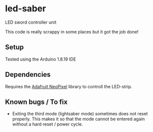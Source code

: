 # led-saber
LED sword controller unit

This code is really scrappy in some places but it got the job done!

## Setup

Tested using the Arduino 1.8.19 IDE

## Dependencies

Requires the [Adafruit NeoPixel](https://github.com/adafruit/Adafruit_NeoPixel) library to controll the LED-strip.

## Known bugs / To fix

- Exiting the third mode (lightsaber mode) sometimes does not reset properly. This makes it so that the mode cannot be entered again without a hard reset / power cycle.


